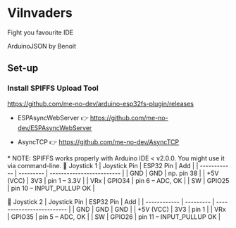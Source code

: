 # ViInvaders
Fight you favourite IDE

ArduinoJSON by Benoit

## Set-up

### Install SPIFFS Upload Tool

https://github.com/me-no-dev/arduino-esp32fs-plugin/releases

- ESPAsyncWebServer
👉 https://github.com/me-no-dev/ESPAsyncWebServer

- AsyncTCP
👉 https://github.com/me-no-dev/AsyncTCP


\* NOTE: SPIFFS works properly with Arduino IDE < v2.0.0. You might use it via command-line.
🔌 Joystick 1
| Joystick Pin | ESP32 Pin | Add                       |
| ------------ | --------- | ------------------------- |
| GND          | GND       | np.  pin 38               |
| +5V (VCC)    | 3V3       | pin 1 –  3.3V             |
| VRx          | GPIO34    | pin 6 – ADC, OK           |
| SW           | GPIO25    | pin 10 – INPUT\_PULLUP OK |

🔌 Joystick 2
| Joystick Pin | ESP32 Pin | Add                       |
| ------------ | --------- | ------------------------- |
| GND          | GND       |   GND                     |
| +5V (VCC)    | 3V3       | pin 1                     |
| VRx          | GPIO35    | pin 5 – ADC, OK           |
| SW           | GPIO26    | pin 11 – INPUT\_PULLUP OK |

